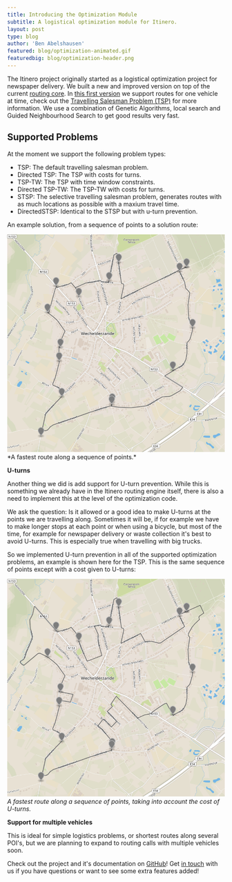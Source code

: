 ```yaml
---
title: Introducing the Optimization Module
subtitle: A logistical optimization module for Itinero.
layout: post
type: blog
author: 'Ben Abelshausen'
featured: blog/optimization-animated.gif
featuredbig: blog/optimization-header.png
---
```


The Itinero project originally started as a logistical optimization project for newspaper delivery. We built a new and improved version on top of the current [routing core](https://github.com/itinero/routing). In [this first version](https://github.com/itinero/optimization) we support routes for one vehicle at time, check out the [Travelling Salesman Problem (TSP)](https://en.wikipedia.org/wiki/Travelling_salesman_problem) for more information. We use a combination of Genetic Algorithms, local search and Guided Neighbourhood Search to get good results very fast.

## Supported Problems

At the moment we support the following problem types:

- TSP: The default travelling salesman problem.
- Directed TSP: The TSP with costs for turns.
- TSP-TW: The TSP with time window constraints.
- Directed TSP-TW: The TSP-TW with costs for turns.
- STSP: The selective travelling salesman problem, generates routes with as much locations as possible with a maxium travel time.
- DirectedSTSP: Identical to the STSP but with u-turn prevention.

An example solution, from a sequence of points to a solution route:

<img src="/img/blog/optimization-tsp.png" style="max-width: 100%;"/>  
*A fastest route along a sequence of points.*

**U-turns**

Another thing we did is add support for U-turn prevention. While this is something we already have in the Itinero routing engine itself, there is also a need to implement this at the level of the optimization code. 

We ask the question: Is it allowed or a good idea to make U-turns at the points we are travelling along. Sometimes it will be, if for example we have to make longer stops at each point or when using a bicycle, but most of the time, for example for newspaper delivery or waste collection it's best to avoid U-turns. This is especially true when travelling with big trucks.

So we implemented U-turn prevention in all of the supported optimization problems, an example is shown here for the TSP. This is the same sequence of points except with a cost given to U-turns:

![](/img/blog/optimization-tsp-uturns.png)  
*A fastest route along a sequence of points, taking into account the cost of U-turns.*

**Support for multiple vehicles**

This is ideal for simple logistics problems, or shortest routes along several POI's, but we are planning to expand to routing calls with multiple vehicles soon.

Check out the project and it's documentation on [GitHub](https://github.com/itinero/optimization)! Get [in touch](http://www.itinero.tech/#contact) with us if you have questions or want to see some extra features added!
